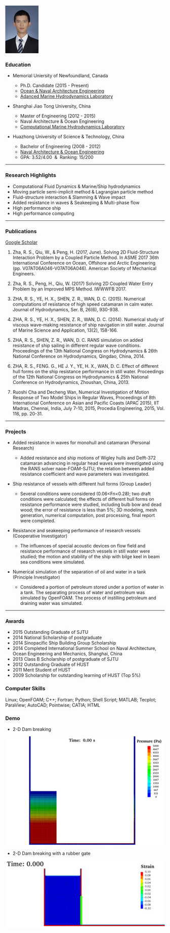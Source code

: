 ![Myself](https://raw.githubusercontent.com/zharuosi/zharuosi.github.io/master/resume/profile-small.jpg)

### Education
- Memorial Uniersity of Newfoundland, Canada  
  - Ph.D. Candidate (2015 - Present)
  - [Ocean & Naval Architecture Engineering](https://www.mun.ca/engineering/ona/)
  - [Adanced Marine Hydrodynamics Laboratory](http://www.engr.mun.ca/~qiuw/index_files/Page594.htm)

- Shanghai Jiao Tong University, China  
  - Master of Engineering (2012 - 2015) 
  - Naval Architecture & Ocean Engineering
  - [Computational Marine Hydrodynamics Laboratory](http://dcwan.sjtu.edu.cn/)
  
- Huazhong University of Science & Technology, China
  - Bachelor of Engineering (2008 - 2012) 
  - [Naval Architecture & Ocean Engineering](http://ch.hust.edu.cn/)
  - GPA: 3.52/4.00  &  Ranking: 15/200

---

### Research Highlights
- Computational Fluid Dynamics & Marine/Ship hydrodynamics
- Moving particle semi-implicit method & Lagrangian particle method
- Fluid-structure interaction & Slamming & Wave impact
- Added resistance in waves & Seakeeping & Multi-phase flow 
- High performance ship 
- High performance computing

---

### Publications
[Google Scholar](https://scholar.google.ca/citations?user=ha5zv8IAAAAJ&hl=en)


1. Zha, R. S., Qiu, W., & Peng, H. (2017, June). Solving 2D Fluid-Structure Interaction Problem by a Coupled Particle Method. In ASME 2017 36th International Conference on Ocean, Offshore and Arctic Engineering (pp. V07AT06A046-V07AT06A046). American Society of Mechanical Engineers.

2. Zha, R. S., Peng, H., Qiu, W. (2017) Solving 2D Coupled Water Entry Problem by an Improved MPS Method. IWWWFB 2017.

3. ZHA, R. S., YE, H. X., SHEN, Z. R., WAN, D. C. (2015). Numerical computations of resistance of high speed catamaran in calm water. Journal of Hydrodynamics, Ser. B, 26(6), 930-938.

4. ZHA, R. S., YE, H. X., SHEN, Z. R., WAN, D. C. (2014). Numerical study of viscous wave-making resistance of ship navigation in still water. Journal of Marine Science and Application, 13(2), 158-166.

5. ZHA, R. S., SHEN, Z. R., WAN, D. C. RANS simulation on added resistance of ship sailing in different regular wave conditions. Proceedings of the 13th National Congress on Hydrodynamics & 26th National Conference on Hydrodynamics, Qingdao, China, 2014.  

6. ZHA, R. S., FENG. G., HE J. Y., YE, H. X., WAN, D. C. Effect of different hull forms on the ship resistance performance in still water. Proceedings of the 12th National Congress on Hydrodynamics & 25th National Conference on Hydrodynamics, Zhoushan, China, 2013. 

7. Ruoshi Cha and Decheng Wan, Numerical Investigation of Motion Response of Two Model Ships in Regular Waves, Proceedings of 8th International Conference on Asian and Pacific Coasts (APAC 2015), IIT Madras, Chennai, India, July 7-10, 2015, Procedia Engineering, 2015, Vol. 116, pp. 20-31.

---

### Projects

- Added resistance in waves for monohull and catamaran (Personal Research)

  - Added resistance and ship motions of Wigley hulls and Delft-372 catamaran advancing in regular head waves were investigated using the RANS solver naoe-FOAM-SJTU; the relation between added resistance coefficient and wave parameters was investigated.

- Ship resistance of vessels with different hull forms (Group Leader)

  - Several conditions were considered (0.06<Fn<0.28); two draft conditions were calculated; the effects of different hull forms on resistance performance were studied, including bulb bow and dead wood; the error of resistance is less than 5%; 3D modeling, mesh generation, numerical computation, post processing, final report were completed. 

- Resistance and seakeeping performance of research vessels (Cooperative Investigator) 

  - The influences of special acoustic devices on flow field and resistance performance of research vessels in still water were studied; the motion and stability of the ship with bilge keel in beam sea conditions were simulated.

- Numerical simulation of the separation of oil and water in a tank (Principle Investigator)

  - Considered a portion of petroleum stored under a portion of water in a tank. The separating process of water and petroleum was simulated by OpenFOAM. The process of instilling petroleum and draining water was simulated. 

---

### Awards
- 2015  Outstanding Graduate of SJTU
- 2014  National Scholarship of postgraduate
- 2014  Sinopacific Ship Building Group Scholarship 
- 2014  Completed International Summer School on Naval Architecture, Ocean Engineering and Mechanics, Shanghai, China
- 2013  Class B Scholarship of postgraduate of SJTU
- 2012  Outstanding Graduate of HUST
- 2011  Merit Student of HUST
- 2009  Scholarship for outstanding learning of HUST (Top 5%) 

### Computer Skills
Linux; OpenFOAM; C++; Fortran; Python; Shell Script; MATLAB; Tecplot; ParaView; AutoCAD; Pointwise; CATIA; HTML
 
### Demo 

- 2-D Dam breaking

![Dam breaking](https://github.com/zharuosi/zharuosi.github.io/raw/master/resume/dambreaking.gif)

- 2-D Dam breaking with a rubber gate

![FSI](https://raw.githubusercontent.com/zharuosi/zharuosi.github.io/master/resume/db-rubber-multi.gif)
